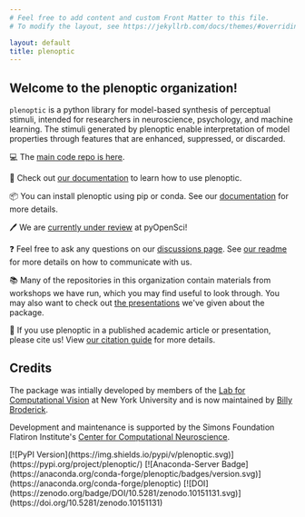 ```yaml
---
# Feel free to add content and custom Front Matter to this file.
# To modify the layout, see https://jekyllrb.com/docs/themes/#overriding-theme-defaults

layout: default
title: plenoptic
---
```


<div class="left-column" markdown="1">

## Welcome to the plenoptic organization!

<code>plenoptic</code> is a python library for model-based synthesis of perceptual stimuli, intended for researchers in neuroscience, psychology, and machine learning. The stimuli generated by plenoptic enable interpretation of model properties through features that are enhanced, suppressed, or discarded.

</div>

<div class="right-column" markdown="1">

<span class="emoji">💻</span> The [main code repo is here](https://github.com/plenoptic-org/plenoptic).

<span class="emoji">📖</span> Check out [our documentation](https://plenoptic.readthedocs.io/en/latest/) to learn how to use plenoptic.

<span class="emoji">📦</span> You can install plenoptic using pip or conda. See our [documentation](https://plenoptic.readthedocs.io/en/latest/install.html) for more details.

<span class="emoji">🖊</span> We are [currently under review](https://github.com/pyOpenSci/software-submission/issues/150) at pyOpenSci!

<span class="emoji">❓</span> Feel free to ask any questions on our [discussions page](https://github.com/plenoptic-org/plenoptic/discussions). See [our readme](https://github.com/plenoptic-org/plenoptic?tab=readme-ov-file#getting-help) for more details on how to communicate with us.

<span class="emoji">📚</span> Many of the repositories in this organization contain materials from workshops we have run, which you may find useful to look through. You may also want to check out [the presentations](https://plenoptic-org.github.io/plenoptic_presentations/) we've given about the package.

<span class="emoji">🙏</span> If you use plenoptic in a published academic article or presentation, please cite us! View [our citation guide](https://plenoptic.readthedocs.io/en/latest/citation.html) for more details.

</div>

<div class="left-column" markdown="1">

## Credits

The package was intially developed by members of the [Lab for Computational Vision](https://www.cns.nyu.edu/~lcv/) at New York University and is now maintained by [Billy Broderick](https://wfbroderick.com/).

Development and maintenance is supported by the Simons Foundation Flatiron Institute's [Center for Computational Neuroscience](https://www.simonsfoundation.org/flatiron/center-for-computational-neuroscience/).

<div class="badges" markdown="1">
[![PyPI Version](https://img.shields.io/pypi/v/plenoptic.svg)](https://pypi.org/project/plenoptic/)
[![Anaconda-Server Badge](https://anaconda.org/conda-forge/plenoptic/badges/version.svg)](https://anaconda.org/conda-forge/plenoptic)
[![DOI](https://zenodo.org/badge/DOI/10.5281/zenodo.10151131.svg)](https://doi.org/10.5281/zenodo.10151131)
</div>

</div>